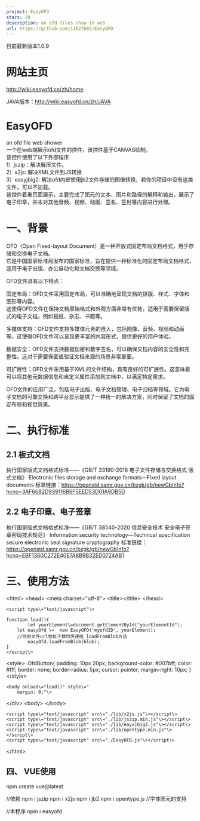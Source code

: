```yaml
---
project: EasyOFD
stars: 20
description: an ofd files show in web 
url: https://github.com/11627685/EasyOFD
---
```


目前最新版本1.0.9

网站主页
====

http://wiki.easyofd.cn/zh/home

JAVA版本：http://wiki.easyofd.cn/zh/JAVA

EasyOFD
=======

an ofd file web shower  
一个在web端展示ofd文件的控件，该控件基于CANVAS绘制。  
该控件使用了以下外部程序  
1）jszip：解决解压文件。  
2）x2js: 解决XML文件到JS转换  
3）easyjbig2: 解决ofd内部使用jb2文件存储的图像转换，若你的项目中没有这类文件，可以不加载。  
该控件着重页面展示，主要完成了图元的文本、图片和路径的解释和输出，展示了电子印章，并未对其他音频、视频、动画、签名、签封等内容进行处理。

一、背景
====

OFD（Open Fixed-layout Document）是一种开放式固定布局文档格式，用于存储和交换电子文档。  
它是中国国家标准局发布的国家标准，旨在提供一种标准化的固定布局文档格式，适用于电子出版、办公自动化和文档交换等领域。

OFD文件具有以下特点：

固定布局：OFD文件采用固定布局，可以准确地呈现文档的排版、样式、字体和图形等内容。  
这使得OFD文件在保持文档原始格式和外观方面非常有优势，适用于需要保留版式的电子文档，例如报纸、杂志、书籍等。

多媒体支持：OFD文件支持多媒体元素的嵌入，包括图像、音频、视频和动画等。这使得OFD文件可以呈现更丰富的内容形式，提供更好的用户体验。

数据安全：OFD文件支持数据加密和数字签名，可以确保文档内容的安全性和完整性。这对于需要保密或验证文档来源的场景非常重要。

可扩展性：OFD文件采用基于XML的文件结构，具有良好的可扩展性。这意味着可以将其他元数据信息和自定义属性添加到文档中，以满足特定需求。

OFD文件的应用广泛，包括电子出版、电子文档管理、电子归档等领域。它为电子文档的可靠交换和跨平台显示提供了一种统一的解决方案，同时保留了文档的固定布局和视觉效果。

二、执行标准
======

2.1 板式文档
--------

执行国家版式文档格式标准——《GB/T 33190-2016 电子文件存储与交换格式 版式文档》 Electronic files storage and exchange formats—Fixed layout documents 标准链接：https://openstd.samr.gov.cn/bzgk/gb/newGbInfo?hcno=3AF6682D939116B6F5EED53D01A9DB5D

2.2 电子印章、电子签章
-------------

执行国家版式文档格式标准——《GB/T 38540-2020 信息安全技术 安全电子签章密码技术规范》 Information security technology—Technical specification secure electronic seal signature cryptography 标准链接：https://openstd.samr.gov.cn/bzgk/gb/newGbInfo?hcno=EBF1360C272E40E7A8B9B32ED0724AB1

三、使用方法
======

<!DOCTYPE html\>
<html\>
	<head\>
		<meta charset\="utf-8"\>
		<title\></title\>
	</head\>
	
	<script type\="text/javascript"\>

	function load(){
            let yourElement\=document.getElementById("yourElementId");
	    let easyOfd \=  new EasyOFD('myofdID', yourElement);
		//你的文件url地址下载后传递给 loadFromBlob方法 
            easyOfd.loadFromBlob(blob);
	}
	</script\>

<style\>
	.OfdButton{
	  padding: 10px 20px;
	  background-color: #007bff;
	  color: #fff;
	  border: none;
	  border-radius: 5px;
	  cursor: pointer;
	  margin-right: 10px;
	}
  </style\>

	
	<body onload\="load()" style\="
	    margin: 0;"\>

  <div id\='yourElement'\>

  </div\>
	<body\>
	</body\>
	 
	<script type\="text/javascript" src\="./lib/x2js.js"\></script\>
	<script type\="text/javascript" src\="./lib/jszip.min.js"\></script\>
	<script type\="text/javascript" src\="./lib/eaysjbig2.js"\></script\>
	<script type\="text/javascript" src\="./lib/opentype.min.js"\></script\>
	<script type\="text/javascript" src\="./EasyOFD.js"\></script\>
	 
  
	
</html\>

四、 VUE使用
--------

npm create vue@latest

//依赖
npm i jszip
npm i x2js
npm i jb2
npm i opentype.js //字体图元的支持

//本程序
npm i easyofd

<script setup\>
import EasyOFD from "easyofd";
import { onMounted } from 'vue'

onMounted(() \=> {
  let yourElement\=document.getElementById("1111111");
  let ofd\=new EasyOFD('myofdID', yourElement);
  
  //ofd.loadFromBlob(blob);

})

</script\>

<template\>
      <div id\="1111111"\> </div\>
      
</template\>

<style \>
 .OfdButton{
	  padding: 10px 20px;
	  background-color: #007bff;
	  color: #fff;
	  border: none;
	  border-radius: 5px;
	  cursor: pointer;
	  margin-right: 10px;
	}
</style\>

五、联系我
=====

邮箱: 11627685@qq.com

六、展示示例
======

6.1、增值税发票
---------

6.2、南航航空行程单
-----------

6.3、铁路电子客票
----------

6.4、 银行回单
---------

6.5、 银行对账单
----------

七、更新记录
======

7.1、1.0.6
---------

(1)增加了图元的支持 opentype

(2)优化了CTM问题

(3)增加了备注单元的支持，包括内部的图片和文字展示

7.1、1.0.7
---------

1、优化图片读取路径问题 2、优化展示内容超出后比例问题

7.2、1.0.8
---------

1、修复多背景模板情况 2、pathobjct的线段偏移和样式

7.2、1.0.9
---------

1、展示绘制参数 2、展示遗留问题 3、配合java版本easyofd部分调整
